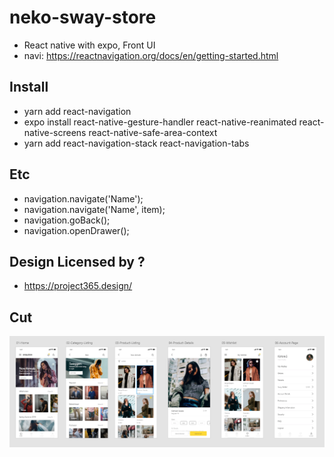 # neko-sway-store

- React native with expo, Front UI
- navi: https://reactnavigation.org/docs/en/getting-started.html

## Install

- yarn add react-navigation
- expo install react-native-gesture-handler react-native-reanimated react-native-screens react-native-safe-area-context
- yarn add react-navigation-stack react-navigation-tabs

## Etc

- navigation.navigate('Name');
- navigation.navigate('Name', item);
- navigation.goBack();
- navigation.openDrawer();

## Design Licensed by ?

- https://project365.design/

**Cut**
---
![capture](./capture.PNG)
